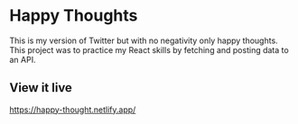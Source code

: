 # Happy Thoughts

This is my version of Twitter but with no negativity only happy thoughts. 
This project was to practice my React skills by fetching and posting data to an API.

## View it live

https://happy-thought.netlify.app/
